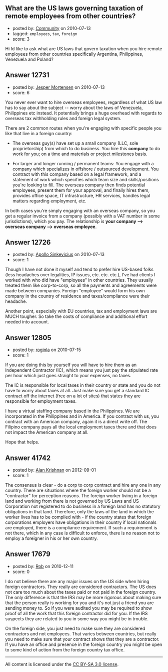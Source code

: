 ## What are the US laws governing taxation of remote employees from other countries?

- posted by: [Community](https://stackexchange.com/users/-1/-1-community) on 2010-07-13
- tagged: `employees`, `tax`, `foreign`
- score: 3

Hi Id like to ask what are US laws that govern taxation when you hire remote employees from 
other countries specifically Argentina, Philippines, Venezuela and Poland?


## Answer 12731

- posted by: [Jesper Mortensen](https://stackexchange.com/users/-1/1261-jesper-mortensen) on 2010-07-13
- score: 6

You never ever want to hire overseas employees, regardless of what US law has to say about the subject -- worry about the laws of Venezuela, Philippines etc instead. It potentially brings a huge overhead with regards to overseas tax withholding rules and foreign legal system.

There are 2 common routes when you're engaging with specific people you like that live in a foreign country:

 - The overseas guy(s) have set up a small company (LLC, sole proprietorship) from which to do business. You hire this **company** to do work for you; on a time and materials or project milestones basis.

 - For larger and longer running / permanent teams: You engage with a company which specializes in offshore / outsourced development. You contract with this company based on a legal framework, and a statement of work which specifies which team size and skills/positions you're looking to fill. The overseas company then finds potential employees, present them for your approval, and finally hires them, provides office space, IT infrastructure, HR services, handles legal matters regarding employment, etc.

In both cases you're simply engaging with an overseas company, so you get a regular invoice from a company (possibly with a VAT number in some jurisdictions), which you pay. The relationship is **your company --> overseas company --> overseas employee**.


## Answer 12726

- posted by: [Apollo Sinkevicius](https://stackexchange.com/users/-1/2119-apollo-sinkevicius) on 2010-07-13
- score: 1

Though I have not done it myself and tend to prefer hire US-based folks (less headaches over legalities, IP issues, etc. etc. etc.), I've had clients I worked with who did have "employees" in other countries. They usually treated them like corp-to-corp, so all the payments and agreements were made between companies. Foreign "employee" would form his own company in the country of residence and taxes/compliance were their headache.

Another point, especially with EU countries, tax and employment laws are MUCH tougher. So take the costs of compliance and additional effort needed into account.


## Answer 12805

- posted by: [roginla](https://stackexchange.com/users/-1/3830-roginla) on 2010-07-15
- score: 1

If you are doing this by yourself you will have to hire them as an Independent Contractor (IC), which means you just pay the stipulated rate per hour which just goes straight to your expenses, no taxes. 

The IC is responsible for local taxes in their country or state and you do not have to worry about taxes at all. Just make sure you get a standard IC contract off the internet (free on a lot of sites) that states they are responsible for employment taxes.

I have a virtual staffing company based in the Philippines. We are incorporated in the Philippines and in America. If you contract with us, you contract with an American company, again it is a direct write off. The Filipino company pays all the local employment taxes there and that does not impact the American company at all.

Hope that helps.


## Answer 41742

- posted by: [Alan Krishnan](https://stackexchange.com/users/-1/19503-alan-krishnan) on 2012-09-01
- score: 1

The consensus is clear - do a corp to corp contract and hire any one in any country. There are situations where the foreign worker should not be a "contractor" for perception reasons. The foreign worker living in a foreign land and working from there is not governed by US Laws and US Corporation not registered to do business in a foreign land has no statutory obligations in that land. Therefore, only the laws of the land in which the worker lives has to be complied with - if the country states that foreign corporations employers have obligations in their country if local nationals are employed, there is a compliance requirement. If such a requirement is not there, which in any case is difficult to enforce, there is no reason not to employ a foreigner in his or her own country.


## Answer 17679

- posted by: [Rob](https://stackexchange.com/users/-1/2468-rob) on 2010-12-11
- score: 0

I do not believe there are any major issues on the US side when hiring foreign contractors. They really are considered contractors. The US does not care too much about the taxes paid or not paid in the foreign country. The only difference is that the IRS may be more rigorous about making sure that the person really is working for you and it's not just a friend you are sending money to. So if you were audited you may be required to show proof of all the work that this foreign contractor did for you. If the IRS suspects they are related to you in some way you might be in trouble. 

On the foreign side, you just need to make sure they are considered contractors and not employees. That varies between countries, but really you need to make sure that your contract shows that they are a contractor. If you have an office and presence in the foreign country you might be open to some kind of action from the foreign country tax office.



---

All content is licensed under the [CC BY-SA 3.0 license](https://creativecommons.org/licenses/by-sa/3.0/).
